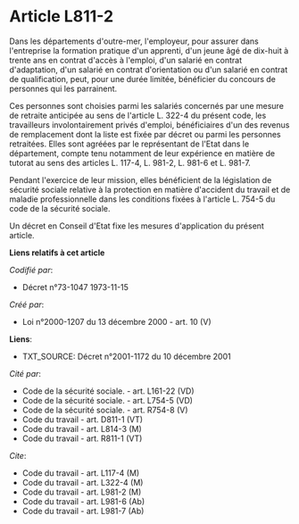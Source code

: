 # Article L811-2

Dans les départements d'outre-mer, l'employeur, pour assurer dans l'entreprise la formation pratique d'un apprenti, d'un
jeune âgé de dix-huit à trente ans en contrat d'accès à l'emploi, d'un salarié en contrat d'adaptation, d'un salarié en
contrat d'orientation ou d'un salarié en contrat de qualification, peut, pour une durée limitée, bénéficier du concours de
personnes qui les parrainent.

Ces personnes sont choisies parmi les salariés concernés par une mesure de retraite anticipée au sens de l'article L. 322-4
du présent code, les travailleurs involontairement privés d'emploi, bénéficiaires d'un des revenus de remplacement dont la
liste est fixée par décret ou parmi les personnes retraitées. Elles sont agréées par le représentant de l'Etat dans le
département, compte tenu notamment de leur expérience en matière de tutorat au sens des articles L. 117-4, L. 981-2, L. 981-6
et L. 981-7.

Pendant l'exercice de leur mission, elles bénéficient de la législation de sécurité sociale relative à la protection en
matière d'accident du travail et de maladie professionnelle dans les conditions fixées à l'article L. 754-5 du code de la
sécurité sociale.

Un décret en Conseil d'Etat fixe les mesures d'application du présent article.

**Liens relatifs à cet article**

_Codifié par_:

  - Décret n°73-1047 1973-11-15

_Créé par_:

  - Loi n°2000-1207 du 13 décembre 2000 - art. 10 (V)

**Liens**:

  - TXT_SOURCE: Décret n°2001-1172 du 10 décembre 2001

_Cité par_:

  - Code de la sécurité sociale. - art. L161-22 (VD)
  - Code de la sécurité sociale. - art. L754-5 (VD)
  - Code de la sécurité sociale. - art. R754-8 (V)
  - Code du travail - art. D811-1 (VT)
  - Code du travail - art. L814-3 (M)
  - Code du travail - art. R811-1 (VT)

_Cite_:

  - Code du travail - art. L117-4 (M)
  - Code du travail - art. L322-4 (M)
  - Code du travail - art. L981-2 (M)
  - Code du travail - art. L981-6 (Ab)
  - Code du travail - art. L981-7 (Ab)
